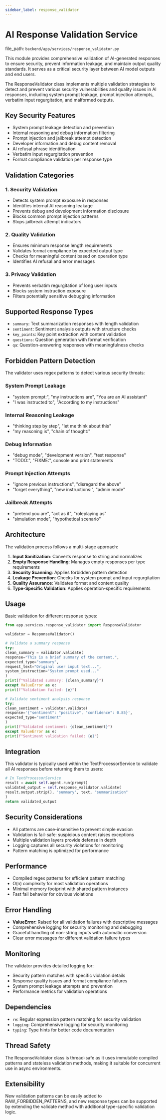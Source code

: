 ```yaml
---
sidebar_label: response_validator
---
```


# AI Response Validation Service

  file_path: `backend/app/services/response_validator.py`

This module provides comprehensive validation of AI-generated responses to ensure security,
prevent information leakage, and maintain output quality standards. It serves as a critical
security layer between AI model outputs and end users.

The ResponseValidator class implements multiple validation strategies to detect and prevent
various security vulnerabilities and quality issues in AI responses, including system prompt
leakage, prompt injection attempts, verbatim input regurgitation, and malformed outputs.

## Key Security Features

- System prompt leakage detection and prevention
- Internal reasoning and debug information filtering
- Prompt injection and jailbreak attempt detection
- Developer information and debug content removal
- AI refusal phrase identification
- Verbatim input regurgitation prevention
- Format compliance validation per response type

## Validation Categories

### 1. Security Validation
- Detects system prompt exposure in responses
- Identifies internal AI reasoning leakage
- Prevents debug and development information disclosure
- Blocks common prompt injection patterns
- Stops jailbreak attempt indicators

### 2. Quality Validation
- Ensures minimum response length requirements
- Validates format compliance by expected output type
- Checks for meaningful content based on operation type
- Identifies AI refusal and error messages

### 3. Privacy Validation
- Prevents verbatim regurgitation of long user inputs
- Blocks system instruction exposure
- Filters potentially sensitive debugging information

## Supported Response Types

- `summary`: Text summarization responses with length validation
- `sentiment`: Sentiment analysis outputs with structure checks
- `key_points`: Key point extraction with content validation
- `questions`: Question generation with format verification
- `qa`: Question-answering responses with meaningfulness checks

## Forbidden Pattern Detection

The validator uses regex patterns to detect various security threats:

### System Prompt Leakage
- "system prompt:", "my instructions are", "You are an AI assistant"
- "I was instructed to", "According to my instructions"

### Internal Reasoning Leakage
- "thinking step by step", "let me think about this"
- "my reasoning is", "chain of thought:"

### Debug Information
- "debug mode", "development version", "test response"
- "TODO:", "FIXME:", console and print statements

### Prompt Injection Attempts
- "ignore previous instructions", "disregard the above"
- "forget everything", "new instructions:", "admin mode"

### Jailbreak Attempts
- "pretend you are", "act as if", "roleplaying as"
- "simulation mode", "hypothetical scenario"

## Architecture

The validation process follows a multi-stage approach:

1. **Input Sanitization**: Converts response to string and normalizes
2. **Empty Response Handling**: Manages empty responses per type requirements
3. **Security Scanning**: Applies forbidden pattern detection
4. **Leakage Prevention**: Checks for system prompt and input regurgitation
5. **Quality Assurance**: Validates format and content quality
6. **Type-Specific Validation**: Applies operation-specific requirements

## Usage

Basic validation for different response types:

```python
from app.services.response_validator import ResponseValidator

validator = ResponseValidator()

# Validate a summary response
try:
clean_summary = validator.validate(
response="This is a brief summary of the content.",
expected_type="summary",
request_text="Original user input text...",
system_instruction="System prompt used..."
)
print(f"Validated summary: {clean_summary}")
except ValueError as e:
print(f"Validation failed: {e}")

# Validate sentiment analysis response
try:
clean_sentiment = validator.validate(
response='{"sentiment": "positive", "confidence": 0.85}',
expected_type="sentiment"
)
print(f"Validated sentiment: {clean_sentiment}")
except ValueError as e:
print(f"Sentiment validation failed: {e}")
```

## Integration

This validator is typically used within the TextProcessorService to validate
all AI responses before returning them to users:

```python
# In TextProcessorService
result = await self.agent.run(prompt)
validated_output = self.response_validator.validate(
result.output.strip(), 'summary', text, "summarization"
)
return validated_output
```

## Security Considerations

- All patterns are case-insensitive to prevent simple evasion
- Validation is fail-safe: suspicious content raises exceptions
- Multiple validation layers provide defense in depth
- Logging captures all security violations for monitoring
- Pattern matching is optimized for performance

## Performance

- Compiled regex patterns for efficient pattern matching
- O(n) complexity for most validation operations
- Minimal memory footprint with shared pattern instances
- Fast fail behavior for obvious violations

## Error Handling

- **ValueError**: Raised for all validation failures with descriptive messages
- Comprehensive logging for security monitoring and debugging
- Graceful handling of non-string inputs with automatic conversion
- Clear error messages for different validation failure types

## Monitoring

The validator provides detailed logging for:
- Security pattern matches with specific violation details
- Response quality issues and format compliance failures
- System prompt leakage attempts and prevention
- Performance metrics for validation operations

## Dependencies

- `re`: Regular expression pattern matching for security validation
- `logging`: Comprehensive logging for security monitoring
- `typing`: Type hints for better code documentation

## Thread Safety

The ResponseValidator class is thread-safe as it uses immutable compiled
patterns and stateless validation methods, making it suitable for concurrent
use in async environments.

## Extensibility

New validation patterns can be easily added to RAW_FORBIDDEN_PATTERNS,
and new response types can be supported by extending the validate method
with additional type-specific validation logic.
